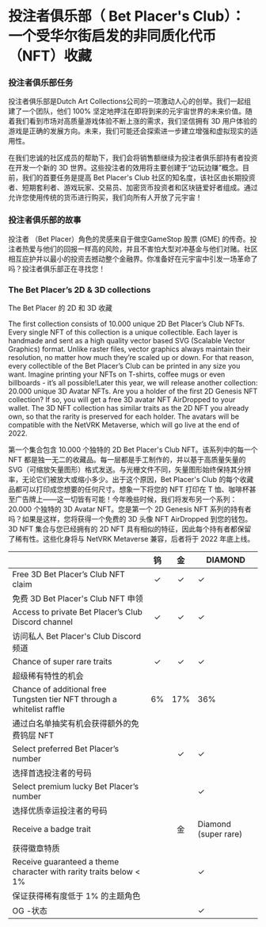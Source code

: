 # 投注者俱乐部（ Bet Placer's Club）：一个受华尔街启发的非同质化代币（NFT）收藏

### 投注者俱乐部任务



投注者俱乐部是Dutch Art Collections公司的一项激动人心的创举。我们一起组建了一个团队，他们 100% 坚定地押注在即将到来的元宇宙世界的未来价值。随着我们看到市场对高质量游戏体验不断上涨的需求，我们坚信拥有 3D 用户体验的游戏是正确的发展方向。未来，我们可能还会探索进一步建立增强和虚拟现实的适用性。





在我们忠诚的社区成员的帮助下，我们会将销售额继续为投注者俱乐部持有者投资在开发一个新的 3D 世界。这些投注者的效用将主要创建于“边玩边赚”概念。目前，我们的首要任务是提高 Bet Placer's Club 社区的知名度，该社区由长期投资者、短期套利者、游戏玩家、交易员、加密货币投资者和区块链爱好者组成。通过允许您使用传统的货币进行购买，我们向所有人开放了元宇宙！



### 投注者俱乐部的故事

投注者 （Bet Placer）角色的灵感来自于做空GameStop 股票 (GME) 的传奇。投注者热爱与他们的回报一样高的风险，并且不害怕大型对冲基金与他们对赌。社区相互庇护并以最小的投资去撼动整个金融界。你准备好在元宇宙中引发一场革命了吗？投注者俱乐部正在寻找您！





### The Bet Placer’s 2D & 3D collections

The Bet Placer 的 2D 和 3D 收藏

The first collection consists of 10.000 unique 2D Bet Placer’s Club NFTs. Every single NFT of this collection is a unique collectible. Each layer is handmade and sent as a high quality vector based SVG (Scalable Vector Graphics) format. Unlike raster files, vector graphics always maintain their resolution, no matter how much they’re scaled up or down. For that reason, every collectible of the Bet Placer’s Club can be printed in any size you want. Imagine printing your NFTs on T-shirts, coffee mugs or even billboards - it’s all possible!Later this year, we will release another collection: 20.000 unique 3D Avatar NFTs. Are you a holder of the first 2D Genesis NFT collection? If so, you will get a free 3D avatar NFT AirDropped to your wallet. The 3D NFT collection has similar traits as the 2D NFT you already own, so that the rarity is preserved for each holder. The avatars will be compatible with the NetVRK Metaverse, which will go live at the end of 2022.

第一个集合包含 10.000 个独特的 2D Bet Placer's Club NFT。该系列中的每一个 NFT 都是独一无二的收藏品。每一层都是手工制作的，并以基于高质量矢量的 SVG（可缩放矢量图形）格式发送。与光栅文件不同，矢量图形始终保持其分辨率，无论它们被放大或缩小多少。出于这个原因，Bet Placer's Club 的每个收藏品都可以打印成您想要的任何尺寸。想象一下将您的 NFT 打印在 T 恤、咖啡杯甚至广告牌上——这一切皆有可能！今年晚些时候，我们将发布另一个系列：20.000 个独特的 3D Avatar NFT。您是第一个 2D Genesis NFT 系列的持有者吗？如果是这样，您将获得一个免费的 3D 头像 NFT AirDropped 到您的钱包。 3D NFT 集合与您已经拥有的 2D NFT 具有相似的特征，因此每个持有者都保留了稀有性。这些化身将与 NetVRK Metaverse 兼容，后者将于 2022 年底上线。

|                                                                        |  钨  |  金  | DIAMOND              |
| ---------------------------------------------------------------------- | :-: | :-: | -------------------- |
| Free 3D Bet Placer’s Club NFT claim                                    |  ✓  |  ✓  | ✓                    |
| 免费 3D Bet Placer's Club NFT 申领                                         |     |     |                      |
| Access to private Bet Placer’s Club Discord channel                    |  ✓  |  ✓  | ✓                    |
| 访问私人 Bet Placer's Club Discord 频道                                      |     |     |                      |
| Chance of super rare traits                                            |  ✓  |  ✓  | ✓                    |
| 超级稀有特性的机会                                                              |     |     |                      |
| Chance of additional free Tungsten tier NFT through a whitelist raffle |  6% | 17% | 36%                  |
| 通过白名单抽奖有机会获得额外的免费钨层 NFT                                                |     |     |                      |
| Select preferred Bet Placer’s number                                   |     |  ✓  | ✓                    |
| 选择首选投注者的号码                                                             |     |     |                      |
| Select premium lucky Bet Placer’s number                               |     |     | ✓                    |
| 选择优质幸运投注者的号码                                                           |     |     |                      |
| Receive a badge trait                                                  |     |  金  | Diamond (super rare) |
| 获得徽章特质                                                                 |     |     |                      |
| Receive guaranteed a theme character with rarity traits below < 1%     |     |     | ✓                    |
| 保证获得稀有度低于 1% 的主题角色                                                     |     |     |                      |
| OG -状态                                                                 |     |     | ✓                    |
